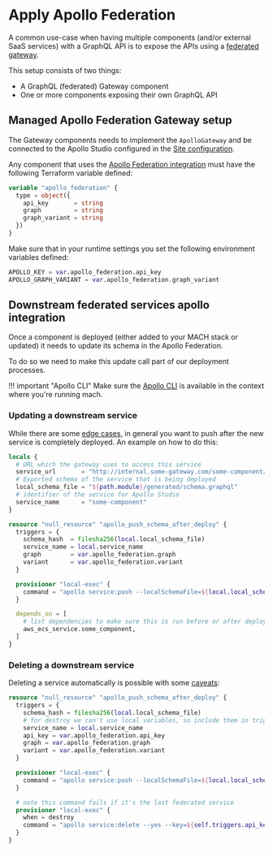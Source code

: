 # Apply Apollo Federation

A common use-case when having multiple components (and/or external SaaS services) with a GraphQL API is to expose the APIs using a [federated gateway](https://www.apollographql.com/docs/federation/).

This setup consists of two things:

- A GraphQL (federated) Gateway component
- One or more components exposing their own GraphQL API


## Managed Apollo Federation Gateway setup

The Gateway components needs to implement the `ApolloGateway` and be connected to the Apollo Studio configured in the [Site configuration](../reference/syntax/sites.md#apollo_federation).

Any component that uses the [Apollo Federation integration](../reference/components/structure.md#apollo-federation) must have the following Terraform variable defined:

```terraform
variable "apollo_federation" {
  type = object({
    api_key       = string
    graph         = string
    graph_variant = string
  })
}
```

Make sure that in your runtime settings you set the following environment variables defined:

```terraform
APOLLO_KEY = var.apollo_federation.api_key
APOLLO_GRAPH_VARIANT = var.apollo_federation.graph_variant
```

## Downstream federated services apollo integration

Once a component is deployed (either added to your MACH stack or updated) it needs to update its schema in the Apollo Federation.

To do so we need to make this update call part of our deployment processes.

!!! important "Apollo CLI"
    Make sure the [Apollo CLI](https://www.apollographql.com/docs/devtools/cli/) is available in the context where you're running mach.

### Updating a downstream service

While there are some [edge cases](https://www.apollographql.com/docs/federation/managed-federation/deployment/#pushing-configuration-updates-safely),
in general you want to push after the new service is completely deployed. An example on how to do this:

```terraform
locals {
  # URL which the gateway uses to access this service
  service_url       = "http://internal.some-gateway.com/some-component/graphql"
  # Exported schema of the service that is being deployed
  local_schema_file = "${path.module}/generated/schema.graphql"
  # identifier of the service for Apollo Studio
  service_name      = "some-component"
}

resource "null_resource" "apollo_push_schema_after_deploy" {
  triggers = {
    schema_hash  = filesha256(local.local_schema_file)
    service_name = local.service_name
    graph        = var.apollo_federation.graph
    variant      = var.apollo_federation.variant
  }

  provisioner "local-exec" {
    command = "apollo service:push --localSchemaFile=${local.local_schema_file} --key=${var.apollo_federation.api_key} --graph=${var.apollo_federation.graph} --variant=${var.apollo_federation.graph_variant} --serviceName=${local.serviceName} --serviceURL=${local.service_url}"
  }

  depends_on = [
    # list dependencies to make sure this is run before or after deployment of the service, f.e. an ecs service
    aws_ecs_service.some_component,
  ]
}
```

### Deleting a downstream service

Deleting a service automatically is possible with some [caveats](https://github.com/apollographql/apollo-tooling/issues/2115):

```terraform
resource "null_resource" "apollo_push_schema_after_deploy" {
  triggers = {
    schema_hash = filesha256(local.local_schema_file)
    # for destroy we can't use local variables, so include them in triggers
    service_name = local.service_name
    api_key = var.apollo_federation.api_key
    graph = var.apollo_federation.graph
    variant = var.apollo_federation.variant
  }

  provisioner "local-exec" {
    command = "apollo service:push --localSchemaFile=${local.local_schema_file} --key=${var.apollo_federation.api_key} --graph=${var.apollo_federation.graph} --variant=${var.apollo_federation.graph_variant} --serviceName=${local.serviceName} --serviceURL=${local.service_url}"
  }

  # note this command fails if it's the last federated service
  provisioner "local-exec" {
    when = destroy
    command = "apollo service:delete --yes --key=${self.triggers.api_key} --serviceName=${self.triggers.service_name} --variant=${self.triggers.variant} || true"
  }
}
```
